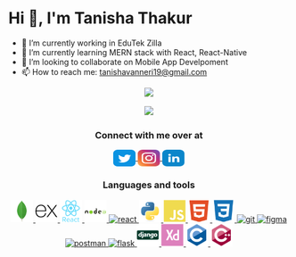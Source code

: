 <h1>
  Hi 👋, I'm Tanisha Thakur
</h1>

- 🔭 I’m currently working in EduTek Zilla
- 🌱 I’m currently learning MERN stack with React, React-Native
- 👯 I’m looking to collaborate on Mobile App Develpoment
- 📫 How to reach me: tanishavanneri19@gmail.com

<p align='center'>
<img src='https://github-readme-stats.vercel.app/api?username=19tanisha&theme=radical&show_icons=true'/>
</p>

<p align='center'>
<img src='https://github-readme-stats.vercel.app/api/top-langs/?username=19tanisha&layout=compact&theme=radical)](https://github.com/19tanisha/github-readme-stats'/>
</p>
<h3 align="center">Connect with me over at</h3>


<p align="center"> 
<a href="https://twitter.com/_tanisha19" target="blank">
    <img align="center" src="svg/twitter.svg" alt="tanishathakur" height="30" width="40" />
</a>
<a href="https://instagram.com/__tanisha19" target="blank">
    <img align="center" src="svg/instagram.svg" alt="tanishathakur" height="30" width="40" />
</a>
<a href="https://linkedin.com/in/tanisha-thakur" target="blank">
    <img align="center" src="svg/linkedin.svg" alt="tanishathakur" height="30" width="40" />
</a>
  <h3 align="center">Languages and tools</h3>

<p align="center">
<a href="https://www.mongodb.com/cloud/atlas/lp/try2-in?utm_source=google&utm_campaign=gs_apac_india_search_core_brand_atlas_desktop&utm_term=mongodb&utm_medium=cpc_paid_search&utm_ad=e&utm_ad_campaign_id=12212624347" target="_blank"> 
    <img src="https://github.com/devicons/devicon/blob/master/icons/mongodb/mongodb-original.svg" alt="react" width="40" height="40"/> 
</a>
<a href="https://expressjs.com/" target="_blank"> 
    <img src="https://github.com/devicons/devicon/blob/master/icons/express/express-original.svg" alt="react" width="40" height="40"/> 
</a>
<a href="https://reactnative.dev/" target="_blank"> 
    <img src="https://raw.githubusercontent.com/devicons/devicon/master/icons/react/react-original-wordmark.svg" alt="react" width="40" height="40"/> 
</a>
<a href="https://nodejs.org/en/" target="_blank"> 
    <img src="https://raw.githubusercontent.com/devicons/devicon/master/icons/nodejs/nodejs-original-wordmark.svg" alt="react" width="40" height="40"/> 
</a>
<a href="https://firebase.google.com/" target="_blank"> 
    <img src="https://www.vectorlogo.zone/logos/firebase/firebase-icon.svg" alt="react" width="40" height="40"/> 
</a>
<a href="https://www.python.org/" target="_blank"> 
    <img src="https://github.com/devicons/devicon/blob/master/icons/python/python-original.svg" width="40" height="40"/> 
</a>
<a href="https://www.javascript.com/" target="_blank"> 
    <img src="https://github.com/devicons/devicon/blob/master/icons/javascript/javascript-plain.svg" alt="react" width="40" height="40"/> 
</a>
<a href="https://html.com/" target="_blank"> 
    <img src="https://github.com/devicons/devicon/blob/master/icons/html5/html5-plain.svg" alt="react" width="40" height="40"/> 
</a>
<a href="https://www.w3schools.com/css/" target="_blank"> 
    <img src="https://github.com/devicons/devicon/blob/master/icons/css3/css3-plain.svg" alt="react" width="40" height="40"/> 
</a>
<a href="https://git-scm.com/" target="_blank"> 
    <img src="https://www.vectorlogo.zone/logos/git-scm/git-scm-icon.svg" alt="git" width="40" height="40"/> 
</a>
<a href="https://www.figma.com/" target="_blank"> 
    <img src="https://www.vectorlogo.zone/logos/figma/figma-icon.svg" alt="figma" width="40" height="40"/> 
</a>
<a href="https://postman.com" target="_blank"> 
    <img src="https://www.vectorlogo.zone/logos/getpostman/getpostman-icon.svg" alt="postman" width="40" height="40"/> 
</a>
<a href="https://flask.palletsprojects.com/" target="_blank"> 
    <img src="https://www.vectorlogo.zone/logos/pocoo_flask/pocoo_flask-icon.svg" alt="flask" width="40" height="40"/> 
</a>
<a href="https://www.djangoproject.com/" target="_blank"> 
    <img src="https://raw.githubusercontent.com/devicons/devicon/master/icons/django/django-original.svg" alt="django" width="40" height="40"/> 
</a>
<a href="https://www.adobe.com/in/products/xd.html" target="_blank"> 
    <img src="https://github.com/devicons/devicon/blob/master/icons/xd/xd-plain.svg" alt="django" width="40" height="40"/> 
</a>
<a href="https://www.cprogramming.com/" target="_blank"> 
    <img src="https://raw.githubusercontent.com/devicons/devicon/master/icons/c/c-original.svg" alt="c" width="40" height="40"/> 
</a>
<a href="https://www.w3schools.com/cpp/" target="_blank"> 
    <img src="https://raw.githubusercontent.com/devicons/devicon/master/icons/cplusplus/cplusplus-original.svg" alt="cplusplus" width="40" height="40"/> 
</a>

</p>

